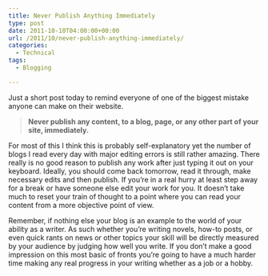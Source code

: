 ```yaml
---
title: Never Publish Anything Immediately
type: post
date: 2011-10-10T04:00:00+00:00
url: /2011/10/never-publish-anything-immediately/
categories:
  - Technical
tags:
  - Blogging

---
```

<p class="has-text-align-left">
  Just a short post today to remind everyone of one of the biggest mistake anyone can make on their website.
</p>

<blockquote class="wp-block-quote is-layout-flow wp-block-quote-is-layout-flow">
  <p>
    <strong>Never publish any content, to a blog, page, or any other part of your site, immediately.</strong>
  </p>
</blockquote>

<p class="has-text-align-left">
  For most of this I think this is probably self-explanatory yet the number of blogs I read every day with major editing errors is still rather amazing. There really is no good reason to publish any work after just typing it out on your keyboard. Ideally, you should come back tomorrow, read it through, make necessary edits and then publish. If you’re in a real hurry at least step away for a break or have someone else edit your work for you. It doesn’t take much to reset your train of thought to a point where you can read your content from a more objective point of view.
</p>

Remember, if nothing else your blog is an example to the world of your ability as a writer. As such whether you’re writing novels, how-to posts, or even quick rants on news or other topics your skill will be directly measured by your audience by judging how well you write. If you don’t make a good impression on this most basic of fronts you’re going to have a much harder time making any real progress in your writing whether as a job or a hobby.